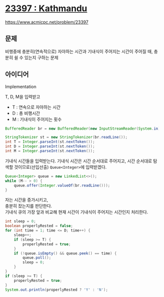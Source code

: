 # [23397 : Kathmandu](https://www.acmicpc.net/problem/23397)
https://www.acmicpc.net/problem/23397

## 문제
비행중에 충분히(연속적으로) 자야하는 시간과 기내식이 주어지는 시간이 주어질 때, 충분히 쉴 수 있는지 구하는 문제

## 아이디어
Implementation

T, D, M을 입력받고
- T : 연속으로 자야하는 시간
- D : 총 비행시간
- M : 기내식이 주어지는 횟수
```java
BufferedReader br = new BufferedReader(new InputStreamReader(System.in));

StringTokenizer st = new StringTokenizer(br.readLine());
int T = Integer.parseInt(st.nextToken());
int D = Integer.parseInt(st.nextToken());
int M = Integer.parseInt(st.nextToken());
```

기내식 시간들을 입력받는다. 기내식 시간은 시간 순서대로 주어지고, 시간 순서대로 탐색할 것이므로(선입선출) `Queue<Integer>`에 입력받겠다.
```java
Queue<Integer> queue = new LinkedList<>();
while (M-- > 0) {
    queue.offer(Integer.valueOf(br.readLine()));
}
```

자는 시간을 증가시키고,  
충분히 잤는지를 판단한다.  
기내식 큐의 가장 앞과 비교해 현재 시간이 기내식이 주어지는 시간인지 처리한다.
```java
int sleep = 0;
boolean properlyRested = false;
for (int time = 1; time <= D; time++) {
    sleep++;
    if (sleep >= T) {
        properlyRested = true;
    }
    if (!queue.isEmpty() && queue.peek() == time) {
        queue.poll();
        sleep = 0;
    }
}
if (sleep >= T) {
    properlyRested = true;
}
System.out.println(properlyRested ? 'Y' : 'N');
```